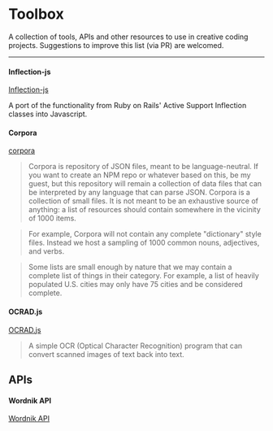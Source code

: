 Toolbox
=====

A collection of tools, APIs and other resources to use in creative coding projects. Suggestions to improve this list (via PR) are welcomed. 

---

#### Inflection-js

[Inflection-js](https://github.com/sonnym/inflection-js)  

A port of the functionality from Ruby on Rails' Active Support Inflection classes into Javascript.

#### Corpora

[corpora](https://github.com/dariusk/corpora)

> Corpora is repository of JSON files, meant to be language-neutral. If you want to create an NPM repo or whatever based on this, be my guest, but this repository will remain a collection of data files that can be interpreted by any language that can parse JSON.
Corpora is a collection of small files. It is not meant to be an exhaustive source of anything: a list of resources should contain somewhere in the vicinity of 1000 items.

> For example, Corpora will not contain any complete "dictionary" style files. Instead we host a sampling of 1000 common nouns, adjectives, and verbs.

> Some lists are small enough by nature that we may contain a complete list of things in their category. For example, a list of heavily populated U.S. cities may only have 75 cities and be considered complete.

#### OCRAD.js

[OCRAD.js](http://antimatter15.com/ocrad.js/demo.html)

> A simple OCR (Optical Character Recognition) program that can convert scanned images of text back into text. 

## APIs

#### Wordnik API

[Wordnik API](http://api.wordnik.com)

